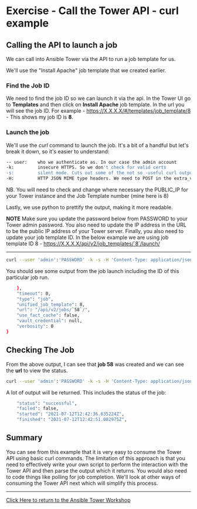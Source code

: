 # Exercise - Call the Tower API - curl example

## Calling the API to launch a job

We can call into Ansible Tower via the API to run a job template for us.

We'll use the "Install Apache" job template that we created earlier.

### Find the Job ID

We need to find the job ID so we can launch it via the api. In the Tower UI go to **Templates** and then click on **Install Apache** job template. In the url you will see the job ID. For example - https://X.X.X.X/#/templates/job_template/8 - This shows my job ID is **8**.

### Launch the job

We'll use the *curl* command to launch the job. It's a bit of a handful but let's break it down, so it's easier to understand:

```bash
-- user:    who we authenticate as. In our case the admin account
-k:         insecure HTTPS. So we don't check for valid certs
-s:         silent mode. Cuts out some of the not so -useful curl output we don't want
-H:         HTTP JSON MIME type headers. We need to POST in the extra_vars and job_tags so the job will run successfully
```

NB. You will need to check and change where necessary the PUBLIC_IP for your Tower instance and the Job Template number (mine here is 8)

Lastly, we use python to prettify the output, making it more readable.

**NOTE**
Make sure you update the password below from PASSWORD to your Tower admin password. You also need to update the IP address in the URL to be the public IP address of your Tower server. Finally, you also need to update your job template ID. In the below example we are using job template ID 8 - https://X.X.X.X/api/v2/job_templates/`8`/launch/

---


```bash
curl --user 'admin':'PASSWORD' -k -s -H 'Content-Type: application/json' -k -s -XPOST https://X.X.X.X/api/v2/job_templates/8/launch/ | python -m json.tool
```

You should see some output from the job launch including the ID of this particular job run.

```bash
    },
    "timeout": 0,
    "type": "job",
    "unified_job_template": 8,
    "url": "/api/v2/jobs/`58`/",
    "use_fact_cache": false,
    "vault_credential": null,
    "verbosity": 0
}
```

## Checking The Job

From the above output, I can see that **job 58** was created and we can see the **url** to view the status.

```bash
curl --user 'admin':'PASSWORD' -k -s -H 'Content-Type: application/json' -k -s -XGET https://X.X.X.X/api/v2/jobs/58/ | python -m json.tool
```

A lot of output will be returned. This includes the status of the job:

```bash
    "status": "successful",
    "failed": false,
    "started": "2021-07-12T12:42:36.635224Z",
    "finished": "2021-07-12T12:42:51.082975Z",
```

## Summary

You can see from this example that it is very easy to consume the Tower API using basic curl commands. The limitation of this approach is that you need to effectively write your own script to perform the interaction with the Tower API and then parse the output which it returns. You would also need to code things like polling for job completion. We'll look at other ways of consuming the Tower API next which will simplify this process.

---

[Click Here to return to the Ansible Tower Workshop](../README.md)
